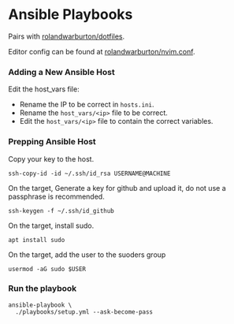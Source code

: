 # Ansible Playbooks

Pairs with [rolandwarburton/dotfiles](https://github.com/RolandWarburton/dotfiles).

Editor config can be found at [rolandwarburton/nvim.conf](https://github.com/RolandWarburton/nvim.conf).

### Adding a New Ansible Host

Edit the host_vars file:

* Rename the IP to be correct in `hosts.ini`.
* Rename the `host_vars/<ip>` file to be correct.
* Edit the `host_vars/<ip>` file to contain the correct variables.

### Prepping Ansible Host

Copy your key to the host.

```none
ssh-copy-id -id ~/.ssh/id_rsa USERNAME@MACHINE
```

On the target, Generate a key for github and upload it, do not use a passphrase is recommended.

```none
ssh-keygen -f ~/.ssh/id_github
```

On the target, install sudo.

```none
apt install sudo
```

On the target, add the user to the suoders group

```none
usermod -aG sudo $USER
```

### Run the playbook

```none
ansible-playbook \
  ./playbooks/setup.yml --ask-become-pass
```
